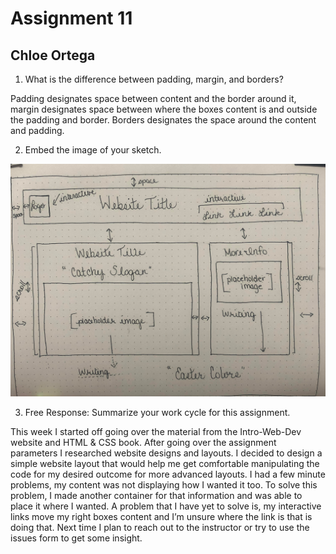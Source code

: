 # Assignment 11
## Chloe Ortega

1.	What is the difference between padding, margin, and borders?

Padding designates space between content and the border around it, margin designates space between where the boxes content is and outside the padding and border. Borders designates the space around the content and padding.


2.	Embed the image of your sketch.

![My Original Website Sketch](./images/sketch.jpg)

3.	Free Response: Summarize your work cycle for this assignment.

This week I started off going over the material from the Intro-Web-Dev website and HTML & CSS book. After going over the assignment parameters I researched website designs and layouts. I decided to design a simple website layout that would help me get comfortable manipulating the code for my desired outcome for more advanced layouts. I had a few minute problems, my content was not displaying how I wanted it too. To solve this problem, I made another container for that information and was able to place it where I wanted. A problem that I have yet to solve is, my interactive links move my right boxes content and I’m unsure where the link is that is doing that. Next time I plan to reach out to the instructor or try to use the issues form to get some insight.
